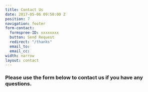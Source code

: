 ```yaml
---
title: Contact Us
date: 2017-05-06 09:50:00 Z
position: 7
navigation: footer
form-contact:
  formspree-ID: xxxxxxxx
  button: Send Request
  redirect: "/thanks"
  email_to: 
  email_cc: 
width: narrow
layout: contact
---
```


### Please use the form below to contact us if you have any questions.